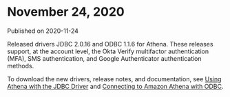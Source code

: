 # November 24, 2020<a name="release-note-2020-11-24"></a>

Published on 2020\-11\-24

Released drivers JDBC 2\.0\.16 and ODBC 1\.1\.6 for Athena\. These releases support, at the account level, the Okta Verify multifactor authentication \(MFA\), SMS authentication, and Google Authenticator authentication methods\.

To download the new drivers, release notes, and documentation, see [Using Athena with the JDBC Driver](connect-with-jdbc.md) and [Connecting to Amazon Athena with ODBC](connect-with-odbc.md)\.